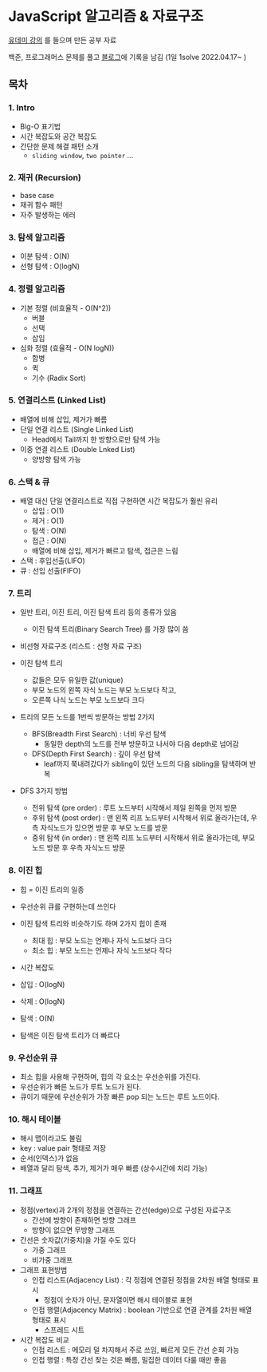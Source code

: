 # JavaScript 알고리즘 & 자료구조
[유데미 강의](https://www.udemy.com/course/best-javascript-data-structures/) 를 들으며 만든 공부 자료

백준, 프로그래머스 문제를 풀고 [블로그](https://ggarden.tistory.com/)에 기록을 남김 (1일 1solve 2022.04.17~ )

## 목차
### 1. Intro
- Big-O 표기법
- 시간 복잡도와 공간 복잡도
- 간단한 문제 해결 패턴 소개
  - `sliding window`, `two pointer` ...
### 2. 재귀 (Recursion)
- base case
- 재귀 함수 패턴
- 자주 발생하는 에러
### 3. 탐색 알고리즘
- 이분 탐색 : O(N)
- 선형 탐색 : O(logN)
### 4. 정렬 알고리즘
- 기본 정렬 (비효율적 - O(N^2))
  - 버블
  - 선택
  - 삽입
- 심화 정렬 (효율적 - O(N logN))
  - 합병
  - 퀵
  - 기수 (Radix Sort)
### 5. 연결리스트 (Linked List)
- 배열에 비해 삽입, 제거가 빠름
- 단일 연결 리스트 (Single Linked List)
  - Head에서 Tail까지 한 방향으로만 탐색 가능
- 이중 연결 리스트 (Double Lnked List)
  - 양방향 탐색 가능
### 6. 스택 & 큐
- 배열 대신 단일 연결리스트로 직접 구현하면 시간 복잡도가 훨씬 유리
  - 삽입 : O(1)
  - 제거 : O(1)
  - 탐색 : O(N)
  - 접근 : O(N)
  - 배열에 비해 삽입, 제거가 빠르고 탐색, 접근은 느림
- 스택 : 후입선출(LIFO)
- 큐 : 선입 선출(FIFO)
### 7. 트리
- 일반 트리, 이진 트리, 이진 탐색 트리 등의 종류가 있음
  - 이진 탐색 트리(Binary Search Tree) 를 가장 많이 씀
- 비선형 자료구조 (리스트 : 선형 자료 구조)
- 이진 탐색 트리
  - 값들은 모두 유일한 값(unique)
  - 부모 노드의 왼쪽 자식 노드는 부모 노드보다 작고,
  - 오른쪽 나식 노드는 부모 노드보다 크다

  
- 트리의 모든 노드를 1번씩 방문하는 방법 2가지
  - BFS(Breadth First Search) : 너비 우선 탐색
    - 동일한 depth의 노드를 전부 방문하고 나서야 다음 depth로 넘어감
  - DFS(Depth First Search) : 깊이 우선 탐색
    - leaf까지 쭉내려갔다가 sibling이 있던 노드의 다음 sibling을 탐색하며 반복


- DFS 3가지 방법
  - 전위 탐색 (pre order) : 루트 노드부터 시작해서 제일 왼쪽을 먼저 방문
  - 후위 탐색 (post order) : 맨 왼쪽 리프 노드부터 시작해서 위로 올라가는데, 우측 자식노드가 있으면 방문 후 부모 노드를 방문
  - 중위 탐색 (in order) : 맨 왼쪽 리프 노드부터 시작해서 위로 올라가는데, 부모 노드 방문 후 우측 자식노드 방문

### 8. 이진 힙
- 힙 = 이진 트리의 일종
- 우선순위 큐를 구현하는데 쓰인다
- 이진 탐색 트리와 비슷하기도 하며 2가지 힙이 존재
  - 최대 힙 : 부모 노드는 언제나 자식 노드보다 크다
  - 최소 힙 : 부모 노드는 언제나 자식 노드보다 작다



- 시간 복잡도
- 삽입 : O(logN)
- 삭제 : O(logN)
- 탐색 : O(N)
- 탐색은 이진 탐색 트리가 더 빠르다

### 9. 우선순위 큐
- 최소 힙을 사용해 구현하며, 힙의 각 요소는 우선순위를 가진다.
- 우선순위가 빠른 노드가 루트 노드가 된다.
- 큐이기 때문에 우선순위가 가장 빠른 pop 되는 노드는 루트 노드이다.

### 10. 해시 테이블
- 해시 맵이라고도 불림
- key : value pair 형태로 저장
- 순서(인덱스)가 없음
- 배열과 달리 탐색, 추가, 제거가 매우 빠름 (상수시간에 처리 가능)

### 11. 그래프
- 정점(vertex)과 2개의 정점을 연결하는 간선(edge)으로 구성된 자료구조
  - 간선에 방향이 존재하면 방향 그래프
  - 방향이 없으면 무방향 그래프
- 간선은 숫자값(가중치)을 가질 수도 있다
  - 가중 그래프
  - 비가중 그래프
- 그래프 표현방법
  - 인접 리스트(Adjacency List) : 각 정점에 연결된 정점을 2차원 배열 형태로 표시
    - 정점이 숫자가 아닌, 문자열이면 해시 테이블로 표현
  - 인접 행렬(Adjacency Matrix) : boolean 기반으로 연결 관계를 2차원 배열 형태로 표시
    - 스프레드 시트 
- 시간 복잡도 비교
  - 인접 리스트 : 메모리 덜 차지해서 주로 쓰임, 빠르게 모든 간선 순회 가능
  - 인접 행렬 : 특정 간선 찾는 것은 빠름, 밀집한 데이터 다룰 때만 좋음